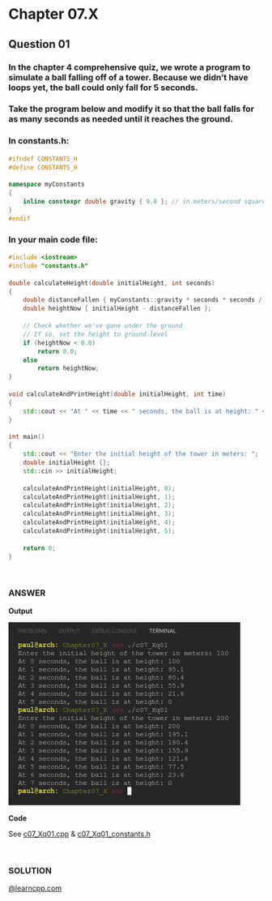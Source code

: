 # Chapter 07.X
## Question 01

### In the chapter 4 comprehensive quiz, we wrote a program to simulate a ball falling off of a tower. Because we didn’t have loops yet, the ball could only fall for 5 seconds.

### Take the program below and modify it so that the ball falls for as many seconds as needed until it reaches the ground.

### In constants.h:

```cpp
#ifndef CONSTANTS_H
#define CONSTANTS_H

namespace myConstants
{
    inline constexpr double gravity { 9.8 }; // in meters/second squared
}
#endif
```

### In your main code file:

```cpp
#include <iostream>
#include "constants.h"

double calculateHeight(double initialHeight, int seconds)
{
    double distanceFallen { myConstants::gravity * seconds * seconds / 2 };
    double heightNow { initialHeight - distanceFallen };

    // Check whether we've gone under the ground
    // If so, set the height to ground-level
    if (heightNow < 0.0)
        return 0.0;
    else
        return heightNow;
}

void calculateAndPrintHeight(double initialHeight, int time)
{
    std::cout << "At " << time << " seconds, the ball is at height: " << calculateHeight(initialHeight, time) << "\n";
}

int main()
{
    std::cout << "Enter the initial height of the tower in meters: ";
    double initialHeight {};
    std::cin >> initialHeight;

    calculateAndPrintHeight(initialHeight, 0);
    calculateAndPrintHeight(initialHeight, 1);
    calculateAndPrintHeight(initialHeight, 2);
    calculateAndPrintHeight(initialHeight, 3);
    calculateAndPrintHeight(initialHeight, 4);
    calculateAndPrintHeight(initialHeight, 5);

    return 0;
}
```

<br>

### ANSWER

**Output**

![Console Output](c07_Xq01.png "Console Output")

**Code**

See [c07_Xq01.cpp](./c07_Xq01.cpp) & [c07_Xq01_constants.h](./c07_Xq01_constants.h)

<br>

### SOLUTION
[@learncpp.com](https://www.learncpp.com/cpp-tutorial/chapter-7-comprehensive-quiz/#cpp_solution_id_0)